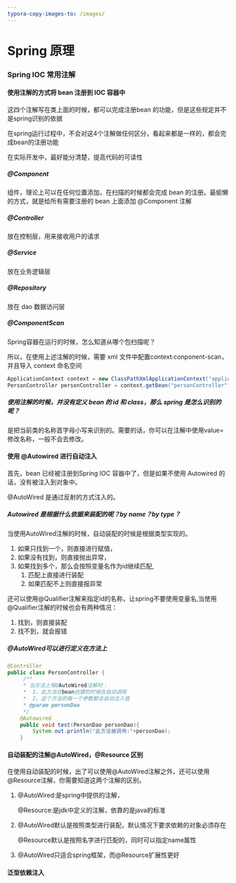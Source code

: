 ```yaml
---
typora-copy-images-to: /images/
---
```




# Spring 原理

### Spring IOC 常用注解

#### 使用注解的方式将 bean 注册到 IOC 容器中

这四个注解写在类上面的时候，都可以完成注册bean 的功能，但是这些规定并不是spring识别的依据

在spring运行过程中，不会对这4个注解做任何区分，看起来都是一样的，都会完成bean的注册功能

在实际开发中，最好能分清楚，提高代码的可读性

##### @Component

组件，理论上可以在任何位置添加，在扫描的时候都会完成 bean 的注册。最偷懒的方式，就是给所有需要注册的 bean 上面添加 @Component 注解

##### @Controller

放在控制层，用来接收用户的请求

##### @Service

放在业务逻辑层

##### @Repository

放在 dao 数据访问层

##### @ComponentScan

Spring容器在运行的时候，怎么知道从哪个包扫描呢？

所以，在使用上述注解的时候，需要 xml 文件中配置context:conponent-scan，并且导入 context 命名空间

```java
ApplicationContext context = new ClassPathXmlApplicationContext("applicationContext.xml");
PersonController personController = context.getBean("personController", PersonController.class)
```



##### 使用注解的时候，并没有定义 bean 的 id 和 class，那么 spring 是怎么识别的呢？

是把当前类的名称首字母小写来识别的。需要的话，你可以在注解中使用value=修改名称，一般不会去修改。





#### 使用 @Autowired 进行自动注入

首先，bean 已经被注册到Spring IOC 容器中了，但是如果不使用 Autowired 的话，没有被注入到对象中。

@AutoWired 是通过反射的方式注入的。

##### Autowired 是根据什么依据来装配的呢？by name？by type？

当使用AutoWired注解的时候，自动装配的时候是根据类型实现的。

1. 如果只找到一个，则直接进行赋值，
2. 如果没有找到，则直接抛出异常，
3. 如果找到多个，那么会按照变量名作为id继续匹配,
   1. 匹配上直接进行装配
   2. 如果匹配不上则直接报异常

还可以使用@Qualifier注解来指定id的名称，让spring不要使用变量名,当使用@Qualifier注解的时候也会有两种情况：

1. 找到，则直接装配
2. 找不到，就会报错



##### @AutoWired可以进行定义在方法上

```java
@Controller
public class PersonController {
     /**
     * 当方法上有@AutoWired注解时：
     *  1、此方法在bean创建的时候会自动调用
     *  2、这个方法的每一个参数都会自动注入值
     * @param personDao
     */
    @Autowired
    public void test(PersonDao personDao){
        System.out.println("此方法被调用:"+personDao);
    }
```



#### 自动装配的注解@AutoWired，@Resource 区别

在使用自动装配的时候，出了可以使用@AutoWired注解之外，还可以使用@Resource注解，你需要知道这两个注解的区别。

1. @AutoWired:是spring中提供的注解，

   @Resource:是jdk中定义的注解，依靠的是java的标准

2. @AutoWired默认是按照类型进行装配，默认情况下要求依赖的对象必须存在

   @Resource默认是按照名字进行匹配的，同时可以指定name属性

3. @AutoWired只适合spring框架，而@Resource扩展性更好



#### 泛型依赖注入

